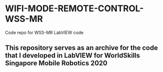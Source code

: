 # WIFI-MODE-REMOTE-CONTROL-WSS-MR
 Code repo for WSS-MR LabVIEW code
 
 ## This repository serves as an archive for the code that I developed in LabVIEW for WorldSkills Singapore Mobile Robotics 2020
